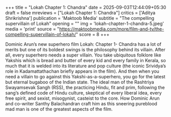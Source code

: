 +++
title = "Lokah Chapter 1: Chandra"
date = 2025-09-03T12:44:09+05:30
draft = false
mreviews = ["Lokah Chapter 1: Chandra"]
critics = ['Aditya Shrikrishna']
publication = 'Maktoob Media'
subtitle = "The compelling supervillain of Lokah"
opening = ""
img = 'lokah-chapter-1-chandra-5.jpeg'
media = 'print'
source = "https://maktoobmedia.com/more/film-and-tv/the-compelling-supervillain-of-lokah/"
score = 8
+++

Dominic Arun’s new superhero film Lokah: Chapter 1- Chandra has a lot of merits but one of its boldest swings is the philosophy behind its villain. After all, every superhero needs a super villain. You take ubiquitous folklore like Yakshis which is bread and butter of every kid and every family in Kerala, so much that it is welded into its literature and pop culture (the iconic Srividya’s role in Kadamattathachan briefly appears in the film). And then when you need a villain to go against this Yakshi-as-a-superhero, you go for the latest but eternal bugaboo of the Indian state. The ideal man of the Rashtriya Swayamsevak Sangh (RSS), the practicing Hindu, fit and prim, following the sang’s defined code of Hindu culture, skeptical of every liberal idea, every free spirit, and sexist, misogynist, casteist to the core. How Dominic Arun and co-writer Santhy Balachandran craft him as this sneering pureblood mad man is one of the greatest aspects of the film.

